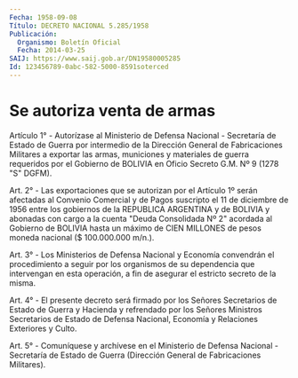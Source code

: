 ```yaml
---
Fecha: 1958-09-08
Título: DECRETO NACIONAL 5.285/1958
Publicación:
  Organismo: Boletín Oficial
  Fecha: 2014-03-25
SAIJ: https://www.saij.gob.ar/DN19580005285
Id: 123456789-0abc-582-5000-8591soterced
---
```

# Se autoriza venta de armas

<a id="1"></a>
Artículo 1° - Autorízase al Ministerio de Defensa Nacional - Secretaría de Estado de Guerra por intermedio de la Dirección General de Fabricaciones Militares a exportar las armas, municiones y materiales de guerra requeridos por el Gobierno de BOLIVIA en Oficio Secreto G.M. Nº 9 (1278 "S" DGFM).

<a id="2"></a>
Art. 2° - Las exportaciones que se autorizan por el Artículo 1º serán afectadas al Convenio Comercial y de Pagos suscripto el 11 de diciembre de 1956 entre los gobiernos de la REPUBLICA ARGENTINA y de BOLIVIA y abonadas con cargo a la cuenta "Deuda Consolidada Nº 2" acordada al Gobierno de BOLIVIA hasta un máximo de CIEN MILLONES de pesos moneda nacional ($ 100.000.000 m/n.).

<a id="3"></a>
Art. 3° - Los Ministerios de Defensa Nacional y Economía convendrán el procedimiento a seguir por los organismos de su dependencia que intervengan en esta operación, a fin de asegurar el estricto secreto de la misma.

<a id="4"></a>
Art. 4° - El presente decreto será firmado por los Señores Secretarios de Estado de Guerra y Hacienda y refrendado por los Señores Ministros Secretarios de Estado de Defensa Nacional, Economía y Relaciones Exteriores y Culto.

<a id="5"></a>
Art. 5° - Comuníquese y archívese en el Ministerio de Defensa Nacional - Secretaría de Estado de Guerra (Dirección General de Fabricaciones Militares).